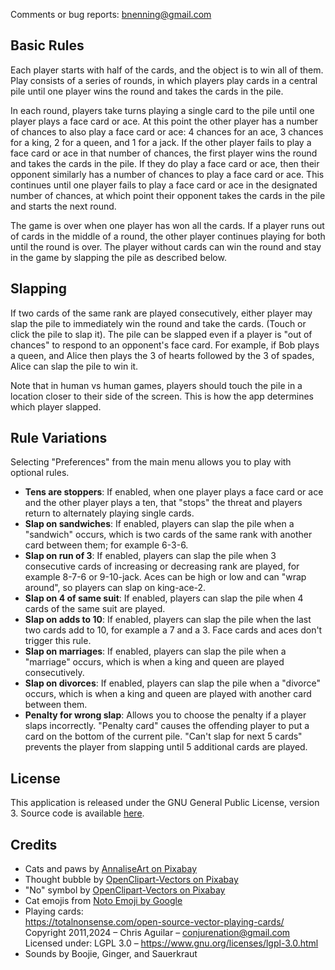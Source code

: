 Comments or bug reports: [bnenning@gmail.com](mailto:bnenning@gmail.com)

## Basic Rules

Each player starts with half of the cards, and the object is to win all of them. Play consists of a
series of rounds, in which players play cards in a central pile until one player wins the round and
takes the cards in the pile.

In each round, players take turns playing a single card to the pile until one player plays a face
card or ace. At this point the other player has a number of chances to also play a face card or ace:
4 chances for an ace, 3 chances for a king, 2 for a queen, and 1 for a jack. If the other player
fails to play a face card or ace in that number of chances, the first player wins the round and
takes the cards in the pile. If they do play a face card or ace, then their opponent similarly
has a number of chances to play a face card or ace. This continues until one player fails to play a
face card or ace in the designated number of chances, at which point their opponent takes the cards
in the pile and starts the next round.

The game is over when one player has won all the cards. If a player runs out of cards in the middle
of a round, the other player continues playing for both until the round is over. The player without
cards can win the round and stay in the game by slapping the pile as described below.

## Slapping

If two cards of the same rank are played consecutively, either player may slap the pile to
immediately win the round and take the cards. (Touch or click the pile to slap it). The pile can be
slapped even if a player is "out of chances" to respond to an opponent's face card. For example, if
Bob plays a queen, and Alice then plays the 3 of hearts followed by the 3 of spades, Alice can slap
the pile to win it.

Note that in human vs human games, players should touch the pile in a location closer to their side
of the screen. This is how the app determines which player slapped.

## Rule Variations

Selecting "Preferences" from the main menu allows you to play with optional rules.
- **Tens are stoppers**: If enabled, when one player plays a face card or ace and the other player
plays a ten, that "stops" the threat and players return to alternately playing single cards.
- **Slap on sandwiches**: If enabled, players can slap the pile when a "sandwich" occurs, which is
two cards of the same rank with another card between them; for example 6-3-6.
- **Slap on run of 3**: If enabled, players can slap the pile when 3 consecutive cards of increasing
or decreasing rank are played, for example 8-7-6 or 9-10-jack. Aces can be high or low and can
"wrap around", so players can slap on king-ace-2.
- **Slap on 4 of same suit**: If enabled, players can slap the pile when 4 cards of the same suit
are played.
- **Slap on adds to 10**: If enabled, players can slap the pile when the last two cards add to 10,
for example a 7 and a 3. Face cards and aces don't trigger this rule.
- **Slap on marriages**: If enabled, players can slap the pile when a "marriage" occurs, which is
when a king and queen are played consecutively.
- **Slap on divorces**: If enabled, players can slap the pile when a "divorce" occurs, which is
when a king and queen are played with another card between them.
- **Penalty for wrong slap**: Allows you to choose the penalty if a player slaps incorrectly.
"Penalty card" causes the offending player to put a card on the bottom of the current pile.
"Can't slap for next 5 cards" prevents the player from slapping until 5 additional cards are played.

## License

This application is released under the GNU General Public License, version 3. Source code is
available [here](https://github.com/dozingcat/MousePounce).

## Credits

- Cats and paws by [AnnaliseArt on Pixabay](https://pixabay.com/illustrations/cats-hanging-cats-kitty-cat-paw-3611310/)
- Thought bubble by [OpenClipart-Vectors on Pixabay](https://pixabay.com/vectors/balloon-bubble-speech-thought-150981/)
- "No" symbol by [OpenClipart-Vectors on Pixabay](https://pixabay.com/vectors/unauthorised-denied-ban-prohibition-156169/)
- Cat emojis from [Noto Emoji by Google](https://github.com/googlefonts/noto-emoji/)
- Playing cards: \
  https://totalnonsense.com/open-source-vector-playing-cards/ \
  Copyright 2011,2024 – Chris Aguilar – conjurenation@gmail.com \
  Licensed under: LGPL 3.0 – https://www.gnu.org/licenses/lgpl-3.0.html
- Sounds by Boojie, Ginger, and Sauerkraut
